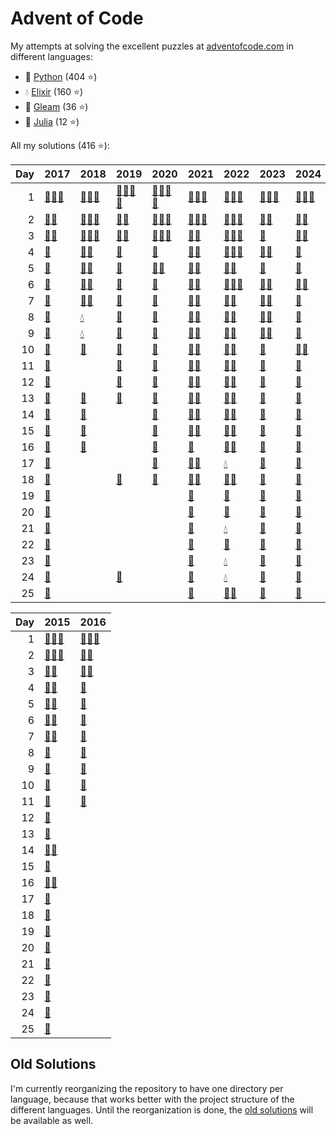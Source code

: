 # Advent of Code

My attempts at solving the excellent puzzles at [adventofcode.com](http://adventofcode.com/) in different languages:

- 🐍 [Python](python/) (404 ⭐)
- 💧 [Elixir](elixir/) (160 ⭐)
- 🌠 [Gleam](gleam/) (36 ⭐)
- 🍡 [Julia](julia/) (12 ⭐)

All my solutions (416 ⭐):

|   Day | 2017                                                                                                                     | 2018                                                                                                                                             | 2019                                                                                                                                                                                                                 | 2020                                                                                                                                                  | 2021                                                                                                             | 2022                                                                                                                                     | 2023                                                                                                         | 2024                                                                                                                           |
|------:|:-------------------------------------------------------------------------------------------------------------------------|:-------------------------------------------------------------------------------------------------------------------------------------------------|:---------------------------------------------------------------------------------------------------------------------------------------------------------------------------------------------------------------------|:------------------------------------------------------------------------------------------------------------------------------------------------------|:-----------------------------------------------------------------------------------------------------------------|:-----------------------------------------------------------------------------------------------------------------------------------------|:-------------------------------------------------------------------------------------------------------------|:-------------------------------------------------------------------------------------------------------------------------------|
|     1 | [🐍](python/2017/01_inverse_captcha)[💧](elixir/lib/2017/01_inverse_captcha)[🌠](gleam/aoc/src/aoc_2017/README_day_1.md) | [🐍](python/2018/01_chronal_calibration)[💧](elixir/lib/2018/01_chronal_calibration)[🌠](gleam/aoc/src/aoc_2018/README_day_1.md)                 | [🐍](python/2019/01_the_tyranny_of_the_rocket_equation)[🍡](julia/2019/01_the_tyranny_of_the_rocket_equation)[💧](elixir/lib/2019/01_the_tyranny_of_the_rocket_equation)[🌠](gleam/aoc/src/aoc_2019/README_day_1.md) | [🐍](python/2020/01_report_repair)[🍡](julia/2020/01_report_repair)[💧](elixir/lib/2020/01_report_repair)[🌠](gleam/aoc/src/aoc_2020/README_day_1.md) | [🐍](python/2021/01_sonar_sweep)[💧](elixir/lib/2021/01_sonar_sweep)[🌠](gleam/aoc/src/aoc_2021/README_day_1.md) | [🐍](python/2022/01_calorie_counting)[💧](elixir/lib/2022/01_calorie_counting)[🌠](gleam/aoc/src/aoc_2022/README_day_1.md)               | [🐍](python/2023/01_trebuchet)[💧](elixir/lib/2023/01_trebuchet)[🌠](gleam/aoc/src/aoc_2023/README_day_1.md) | [🐍](python/2024/01_historian_hysteria)[💧](elixir/lib/2024/01_historian_hysteria)[🌠](gleam/aoc/src/aoc_2024/README_day_1.md) |
|     2 | [🐍](python/2017/02_corruption_checksum)[💧](elixir/lib/2017/02_corruption_checksum)                                     | [🐍](python/2018/02_inventory_management_system)[💧](elixir/lib/2018/02_inventory_management_system)[🌠](gleam/aoc/src/aoc_2018/README_day_2.md) | [🐍](python/2019/02_1202_program_alarm)[💧](elixir/lib/2019/02_1202_program_alarm)                                                                                                                                   | [🐍](python/2020/02_password_philosophy)[🍡](julia/2020/02_password_philosophy)[💧](elixir/lib/2020/02_password_philosophy)                           | [🐍](python/2021/02_dive)[💧](elixir/lib/2021/02_dive)[🌠](gleam/aoc/src/aoc_2021/README_day_2.md)               | [🐍](python/2022/02_rock_paper_scissors)[💧](elixir/lib/2022/02_rock_paper_scissors)[🌠](gleam/aoc/src/aoc_2022/README_day_2.md)         | [🐍](python/2023/02_cube_conundrum)[💧](elixir/lib/2023/02_cube_conundrum)                                   | [🐍](python/2024/02_red-nosed_reports)[💧](elixir/lib/2024/02_red-nosed_reports)                                               |
|     3 | [🐍](python/2017/03_spiral_memory)[💧](elixir/lib/2017/03_spiral_memory)                                                 | [🐍](python/2018/03_no_matter_how_you_slice_it)[💧](elixir/lib/2018/03_no_matter_how_you_slice_it)[🌠](gleam/aoc/src/aoc_2018/README_day_3.md)   | [🐍](python/2019/03_crossed_wires)[💧](elixir/lib/2019/03_crossed_wires)                                                                                                                                             | [🐍](python/2020/03_toboggan_trajectory)[🍡](julia/2020/03_toboggan_trajectory)[💧](elixir/lib/2020/03_toboggan_trajectory)                           | [🐍](python/2021/03_binary_diagnostic)[💧](elixir/lib/2021/03_binary_diagnostic)                                 | [🐍](python/2022/03_rucksack_reorganization)[💧](elixir/lib/2022/03_rucksack_reorganization)[🌠](gleam/aoc/src/aoc_2022/README_day_3.md) | [🐍](python/2023/03_gear_ratios)                                                                             | [🐍](python/2024/03_mull_it_over)[💧](elixir/lib/2024/03_mull_it_over)                                                         |
|     4 | [🐍](python/2017/04_high-entropy_passphrases)                                                                            | [🐍](python/2018/04_repose_record)[💧](elixir/lib/2018/04_repose_record)                                                                         | [🐍](python/2019/04_secure_container)                                                                                                                                                                                | [🐍](python/2020/04_passport_processing)                                                                                                              | [🐍](python/2021/04_giant_squid)[💧](elixir/lib/2021/04_giant_squid)                                             | [🐍](python/2022/04_camp_cleanup)[💧](elixir/lib/2022/04_camp_cleanup)[🌠](gleam/aoc/src/aoc_2022/README_day_4.md)                       | [🐍](python/2023/04_scratchcards)[💧](elixir/lib/2023/04_scratchcards)                                       | [🐍](python/2024/04_ceres_search)                                                                                              |
|     5 | [🐍](python/2017/05_a_maze_of_twisty_trampolines_all_alike)                                                              | [🐍](python/2018/05_alchemical_reduction)[💧](elixir/lib/2018/05_alchemical_reduction)                                                           | [🐍](python/2019/05_sunny_with_a_chance_of_asteroids)                                                                                                                                                                | [🐍](python/2020/05_binary_boarding)[💧](elixir/lib/2020/05_binary_boarding)                                                                          | [🐍](python/2021/05_hydrothermal_venture)[💧](elixir/lib/2021/05_hydrothermal_venture)                           | [🐍](python/2022/05_supply_stacks)[💧](elixir/lib/2022/05_supply_stacks)                                                                 | [🐍](python/2023/05_if_you_give_a_seed_a_fertilizer)                                                         | [🐍](python/2024/05_print_queue)                                                                                               |
|     6 | [🐍](python/2017/06_memory_reallocation)                                                                                 | [🐍](python/2018/06_chronal_coordinates)[💧](elixir/lib/2018/06_chronal_coordinates)                                                             | [🐍](python/2019/06_universal_orbit_map)                                                                                                                                                                             | [🐍](python/2020/06_custom_customs)                                                                                                                   | [🐍](python/2021/06_lanternfish)[💧](elixir/lib/2021/06_lanternfish)                                             | [🐍](python/2022/06_tuning_trouble)[💧](elixir/lib/2022/06_tuning_trouble)[🌠](gleam/aoc/src/aoc_2022/README_day_6.md)                   | [🐍](python/2023/06_wait_for_it)[💧](elixir/lib/2023/06_wait_for_it)                                         | [🐍](python/2024/06_guard_gallivant)[💧](elixir/lib/2024/06_guard_gallivant)                                                   |
|     7 | [🐍](python/2017/07_recursive_circus)                                                                                    | [🐍](python/2018/07_the_sum_of_its_parts)[💧](elixir/lib/2018/07_the_sum_of_its_parts)                                                           | [🐍](python/2019/07_amplification_circuit)                                                                                                                                                                           | [🐍](python/2020/07_handy_haversacks)                                                                                                                 | [🐍](python/2021/07_the_treachery_of_whales)[💧](elixir/lib/2021/07_the_treachery_of_whales)                     | [🐍](python/2022/07_no_space_left_on_device)[💧](elixir/lib/2022/07_no_space_left_on_device)                                             | [🐍](python/2023/07_camel_cards)[💧](elixir/lib/2023/07_camel_cards)                                         | [🐍](python/2024/07_bridge_repair)                                                                                             |
|     8 | [🐍](python/2017/08_i_heard_you_like_registers)                                                                          | [💧](elixir/lib/2018/08_memory_maneuver)                                                                                                         | [🐍](python/2019/08_space_image_format)                                                                                                                                                                              | [🐍](python/2020/08_handheld_halting)                                                                                                                 | [🐍](python/2021/08_seven_segment_search)[💧](elixir/lib/2021/08_seven_segment_search)                           | [🐍](python/2022/08_treetop_tree_house)[💧](elixir/lib/2022/08_treetop_tree_house)                                                       | [🐍](python/2023/08_haunted_wasteland)[💧](elixir/lib/2023/08_haunted_wasteland)                             | [🐍](python/2024/08_resonant_collinearity)                                                                                     |
|     9 | [🐍](python/2017/09_stream_processing)                                                                                   | [💧](elixir/lib/2018/09_marble_mania)                                                                                                            | [🐍](python/2019/09_sensor_boost)                                                                                                                                                                                    | [🐍](python/2020/09_encoding_error)                                                                                                                   | [🐍](python/2021/09_smoke_basin)[💧](elixir/lib/2021/09_smoke_basin)                                             | [🐍](python/2022/09_rope_bridge)[💧](elixir/lib/2022/09_rope_bridge)                                                                     | [🐍](python/2023/09_mirage_maintenance)[💧](elixir/lib/2023/09_mirage_maintenance)                           | [🐍](python/2024/09_disk_fragmenter)                                                                                           |
|    10 | [🐍](python/2017/10_knot_hash)                                                                                           | [🐍](python/2018/10_the_stars_align)                                                                                                             | [🐍](python/2019/10_monitoring_station)                                                                                                                                                                              | [🐍](python/2020/10_adapter_array)                                                                                                                    | [🐍](python/2021/10_syntax_scoring)[💧](elixir/lib/2021/10_syntax_scoring)                                       | [🐍](python/2022/10_cathode-ray_tube)[💧](elixir/lib/2022/10_cathode-ray_tube)                                                           | [🐍](python/2023/10_pipe_maze)                                                                               | [🐍](python/2024/10_hoof_it)[💧](elixir/lib/2024/10_hoof_it)                                                                   |
|    11 | [🐍](python/2017/11_hex_ed)                                                                                              |                                                                                                                                                  | [🐍](python/2019/11_space_police)                                                                                                                                                                                    | [🐍](python/2020/11_seating_system)                                                                                                                   | [🐍](python/2021/11_dumbo_octopus)[💧](elixir/lib/2021/11_dumbo_octopus)                                         | [🐍](python/2022/11_monkey_in_the_middle)[💧](elixir/lib/2022/11_monkey_in_the_middle)                                                   | [🐍](python/2023/11_cosmic_expansion)                                                                        | [🐍](python/2024/11_plutonian_pebbles)                                                                                         |
|    12 | [🐍](python/2017/12_digital_plumber)                                                                                     |                                                                                                                                                  | [🐍](python/2019/12_the_n-body_problem)                                                                                                                                                                              | [🐍](python/2020/12_rain_risk)                                                                                                                        | [🐍](python/2021/12_passage_pathing)[💧](elixir/lib/2021/12_passage_pathing)                                     | [🐍](python/2022/12_hill_climbing_algorithm)[💧](elixir/lib/2022/12_hill_climbing_algorithm)                                             | [🐍](python/2023/12_hot_springs)                                                                             | [🐍](python/2024/12_garden_groups)                                                                                             |
|    13 | [🐍](python/2017/13_packet_scanners)                                                                                     | [🐍](python/2018/13_mine_cart_madness)                                                                                                           | [🐍](python/2019/13_care_package)                                                                                                                                                                                    | [🐍](python/2020/13_shuttle_search)                                                                                                                   | [🐍](python/2021/13_transparent_origami)[💧](elixir/lib/2021/13_transparent_origami)                             | [🐍](python/2022/13_distress_signal)[💧](elixir/lib/2022/13_distress_signal)                                                             | [🐍](python/2023/13_point_of_incidence)                                                                      | [🐍](python/2024/13_claw_contraption)                                                                                          |
|    14 | [🐍](python/2017/14_disk_defragmentation)                                                                                | [🐍](python/2018/14_chocolate_charts)                                                                                                            |                                                                                                                                                                                                                      | [🐍](python/2020/14_docking_data)                                                                                                                     | [🐍](python/2021/14_extended_polymerization)[💧](elixir/lib/2021/14_extended_polymerization)                     | [🐍](python/2022/14_regolith_reservoir)[💧](elixir/lib/2022/14_regolith_reservoir)                                                       | [🐍](python/2023/14_parabolic_reflector_dish)                                                                | [🐍](python/2024/14_restroom_redoubt)                                                                                          |
|    15 | [🐍](python/2017/15_dueling_generators)                                                                                  | [🐍](python/2018/15_beverage_bandits)                                                                                                            |                                                                                                                                                                                                                      | [🐍](python/2020/15_rambunctious_recitation)                                                                                                          | [🐍](python/2021/15_chiton)[💧](elixir/lib/2021/15_chiton)                                                       | [🐍](python/2022/15_beacon_exclusion_zone)[💧](elixir/lib/2022/15_beacon_exclusion_zone)                                                 | [🐍](python/2023/15_lens_library)                                                                            | [🐍](python/2024/15_warehouse_woes)                                                                                            |
|    16 | [🐍](python/2017/16_permutation_promenade)                                                                               | [🐍](python/2018/16_chronal_classification)                                                                                                      |                                                                                                                                                                                                                      | [🐍](python/2020/16_ticket_translation)                                                                                                               | [🐍](python/2021/16_packet_decoder)                                                                              | [🐍](python/2022/16_proboscidea_volcanium)[💧](elixir/lib/2022/16_proboscidea_volcanium)                                                 | [🐍](python/2023/16_the_floor_will_be_lava)                                                                  | [🐍](python/2024/16_reindeer_maze)                                                                                             |
|    17 | [🐍](python/2017/17_spinlock)                                                                                            |                                                                                                                                                  |                                                                                                                                                                                                                      | [🐍](python/2020/17_conway_cubes)                                                                                                                     | [🐍](python/2021/17_trick_shot)[💧](elixir/lib/2021/17_trick_shot)                                               | [💧](elixir/lib/2022/17_pyroclastic_flow)                                                                                                | [🐍](python/2023/17_clumsy_crucible)                                                                         | [🐍](python/2024/17_chronospatial_computer)                                                                                    |
|    18 | [🐍](python/2017/18_duet)                                                                                                |                                                                                                                                                  | [🐍](python/2019/18_many-worlds_interpretation)                                                                                                                                                                      | [🐍](python/2020/18_operation_order)                                                                                                                  | [🐍](python/2021/18_snailfish)[💧](elixir/lib/2021/18_snailfish)                                                 | [🐍](python/2022/18_boiling_boulders)[💧](elixir/lib/2022/18_boiling_boulders)                                                           | [🐍](python/2023/18_lavaduct_lagoon)                                                                         | [🐍](python/2024/18_ram_run)                                                                                                   |
|    19 | [🐍](python/2017/19_a_series_of_tubes)                                                                                   |                                                                                                                                                  |                                                                                                                                                                                                                      |                                                                                                                                                       | [🐍](python/2021/19_beacon_scanner)                                                                              | [🐍](python/2022/19_not_enough_minerals)                                                                                                 | [🐍](python/2023/19_aplenty)                                                                                 | [🐍](python/2024/19_linen_layout)                                                                                              |
|    20 | [🐍](python/2017/20_particle_swarm)                                                                                      |                                                                                                                                                  |                                                                                                                                                                                                                      |                                                                                                                                                       | [🐍](python/2021/20_trench_map)                                                                                  | [🐍](python/2022/20_grove_positioning_system)                                                                                            | [🐍](python/2023/20_pulse_propagation)                                                                       | [🐍](python/2024/20_race_condition)                                                                                            |
|    21 | [🐍](python/2017/21_fractal_art)                                                                                         |                                                                                                                                                  |                                                                                                                                                                                                                      |                                                                                                                                                       | [🐍](python/2021/21_dirac_dice)                                                                                  | [💧](elixir/lib/2022/21_monkey_math)                                                                                                     | [🐍](python/2023/21_step_counter)                                                                            | [🐍](python/2024/21_keypad_conundrum)                                                                                          |
|    22 | [🐍](python/2017/22_sporifica_virus)                                                                                     |                                                                                                                                                  |                                                                                                                                                                                                                      |                                                                                                                                                       | [🐍](python/2021/22_reactor_reboot)                                                                              | [🐍](python/2022/22_monkey_map)                                                                                                          | [🐍](python/2023/22_sand_slabs)                                                                              | [🐍](python/2024/22_monkey_market)                                                                                             |
|    23 | [🐍](python/2017/23_coprocessor_conflagration)                                                                           |                                                                                                                                                  |                                                                                                                                                                                                                      |                                                                                                                                                       | [🐍](python/2021/23_amphipod)                                                                                    | [💧](elixir/lib/2022/23_unstable_diffusion)                                                                                              | [🐍](python/2023/23_a_long_walk)                                                                             | [🐍](python/2024/23_lan_party)                                                                                                 |
|    24 | [🐍](python/2017/24_electromagnetic_moat)                                                                                |                                                                                                                                                  | [🐍](python/2019/24_planet_of_discord)                                                                                                                                                                               |                                                                                                                                                       | [🐍](python/2021/24_arithmetic_logic_unit)                                                                       | [💧](elixir/lib/2022/24_blizzard_basin)                                                                                                  | [🐍](python/2023/24_never_tell_me_the_odds)                                                                  | [🐍](python/2024/24_crossed_wires)                                                                                             |
|    25 | [🐍](python/2017/25_the_halting_problem)                                                                                 |                                                                                                                                                  |                                                                                                                                                                                                                      |                                                                                                                                                       | [🐍](python/2021/25_sea_cucumber)                                                                                | [🐍](python/2022/25_full_of_hot_air)[💧](elixir/lib/2022/25_full_of_hot_air)                                                             | [🐍](python/2023/25_snowverload)                                                                             | [🐍](python/2024/25_code_chronicle)                                                                                            |

|   Day | 2015                                                                                                                                                         | 2016                                                                                                                                 |
|------:|:-------------------------------------------------------------------------------------------------------------------------------------------------------------|:-------------------------------------------------------------------------------------------------------------------------------------|
|     1 | [🐍](python/2015/01_not_quite_lisp)[💧](elixir/lib/2015/01_not_quite_lisp)[🌠](gleam/aoc/src/aoc_2015/README_day_1.md)                                       | [🐍](python/2016/01_no_time_for_a_taxicab)[💧](elixir/lib/2016/01_no_time_for_a_taxicab)[🌠](gleam/aoc/src/aoc_2016/README_day_1.md) |
|     2 | [🐍](python/2015/02_i_was_told_there_would_be_no_math)[💧](elixir/lib/2015/02_i_was_told_there_would_be_no_math)[🌠](gleam/aoc/src/aoc_2015/README_day_2.md) | [🐍](python/2016/02_bathroom_security)[💧](elixir/lib/2016/02_bathroom_security)                                                     |
|     3 | [🐍](python/2015/03_perfectly_spherical_houses_in_a_vacuum)[💧](elixir/lib/2015/03_perfectly_spherical_houses_in_a_vacuum)                                   | [🐍](python/2016/03_squares_with_three_sides)[💧](elixir/lib/2016/03_squares_with_three_sides)                                       |
|     4 | [🐍](python/2015/04_the_ideal_stocking_stuffer)[💧](elixir/lib/2015/04_the_ideal_stocking_stuffer)                                                           | [🐍](python/2016/04_security_through_obscurity)                                                                                      |
|     5 | [🐍](python/2015/05_doesnt_he_have_intern-elves_for_this)[💧](elixir/lib/2015/05_doesnt_he_have_intern-elves_for_this)                                       | [🐍](python/2016/05_how_about_a_nice_game_of_chess)                                                                                  |
|     6 | [🐍](python/2015/06_probably_a_fire_hazard)[💧](elixir/lib/2015/06_probably_a_fire_hazard)                                                                   | [🐍](python/2016/06_signals_and_noise)                                                                                               |
|     7 | [🐍](python/2015/07_some_assembly_required)[💧](elixir/lib/2015/07_some_assembly_required)                                                                   | [🐍](python/2016/07_internet_protocol_version_7)                                                                                     |
|     8 | [🐍](python/2015/08_matchsticks)                                                                                                                             | [🐍](python/2016/08_two-factor_authentication)                                                                                       |
|     9 | [🐍](python/2015/09_all_in_a_single_night)                                                                                                                   | [🐍](python/2016/09_explosives_in_cyberspace)                                                                                        |
|    10 | [🐍](python/2015/10_elves_look_elves_say)                                                                                                                    | [🐍](python/2016/10_balance_bots)                                                                                                    |
|    11 | [🐍](python/2015/11_corporate_policy)                                                                                                                        | [🐍](python/2016/11_radioisotope_thermoelectric_generators)                                                                          |
|    12 | [🐍](python/2015/12_jsabacusframework_io)                                                                                                                    |                                                                                                                                      |
|    13 | [🐍](python/2015/13_knights_of_the_dinner_table)                                                                                                             |                                                                                                                                      |
|    14 | [🐍](python/2015/14_reindeer_olympics)[🍡](julia/2015/14_reindeer_olympics)                                                                                  |                                                                                                                                      |
|    15 | [🐍](python/2015/15_science_for_hungry_people)                                                                                                               |                                                                                                                                      |
|    16 | [🐍](python/2015/16_aunt_sue)[🍡](julia/2015/16_aunt_sue)                                                                                                    |                                                                                                                                      |
|    17 | [🐍](python/2015/17_no_such_thing_as_too_much)                                                                                                               |                                                                                                                                      |
|    18 | [🐍](python/2015/18_like_a_gif_for_your_yard)                                                                                                                |                                                                                                                                      |
|    19 | [🐍](python/2015/19_medicine_for_rudolph)                                                                                                                    |                                                                                                                                      |
|    20 | [🐍](python/2015/20_infinite_elves_and_infinite_houses)                                                                                                      |                                                                                                                                      |
|    21 | [🐍](python/2015/21_rpg_simulator_20xx)                                                                                                                      |                                                                                                                                      |
|    22 | [🐍](python/2015/22_wizard_simulator_20xx)                                                                                                                   |                                                                                                                                      |
|    23 | [🐍](python/2015/23_opening_the_turing_lock)                                                                                                                 |                                                                                                                                      |
|    24 | [🐍](python/2015/24_it_hangs_in_the_balance)                                                                                                                 |                                                                                                                                      |
|    25 | [🐍](python/2015/25_let_it_snow)                                                                                                                             |                                                                                                                                      |

## Old Solutions

I'm currently reorganizing the repository to have one directory per language, because that works better with the project structure of the different languages. Until the reorganization is done, the [old solutions](old/) will be available as well.
